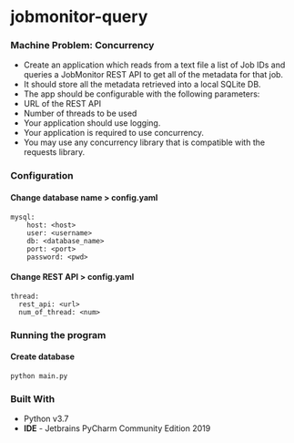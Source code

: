 # jobmonitor-query

### Machine Problem: Concurrency

* Create an application which reads from a text file a list of Job IDs and queries a JobMonitor REST API to get all of the metadata for that job.
* It should store all the metadata retrieved into a local SQLite DB.
* The app should be configurable with the following parameters:
* URL of the REST API
* Number of threads to be used
* Your application should use logging. 
* Your application is required to use concurrency.
* You may use any concurrency library that is compatible with the requests library.


### Configuration
#### Change database name > config.yaml
```
mysql:
    host: <host>
    user: <username>
    db: <database_name>
    port: <port>
    password: <pwd>
```
#### Change REST API > config.yaml

```
thread:
  rest_api: <url>
  num_of_thread: <num>
```


### Running the program
#### Create database
```
python main.py
```


### Built With
* Python v3.7
* <b>IDE</b> - Jetbrains PyCharm Community Edition 2019 
